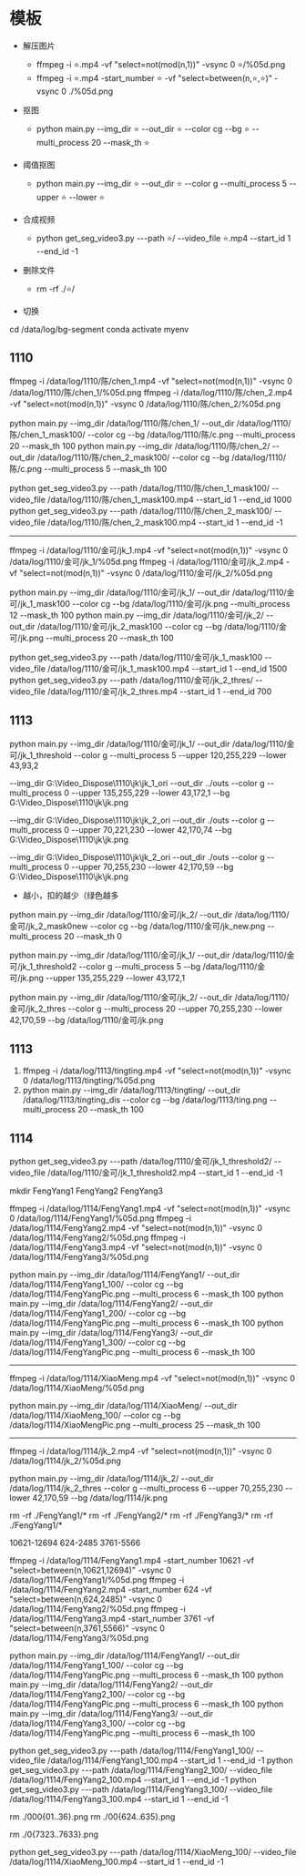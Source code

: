 # 模板

- 解压图片
  - ffmpeg -i ⭐.mp4 -vf "select=not(mod(n\,1))" -vsync 0 ⭐/%05d.png
  - ffmpeg -i ⭐.mp4 -start_number ⭐ -vf "select=between(n\,⭐\,⭐)" -vsync 0 ./%05d.png

- 抠图
  - python main.py --img_dir ⭐ --out_dir ⭐ --color cg --bg ⭐ --multi_process 20 --mask_th ⭐
- 阈值抠图
  - python main.py --img_dir ⭐ --out_dir ⭐ --color g --multi_process 5 --upper ⭐ --lower ⭐ 

- 合成视频
  - python get_seg_video3.py ---path ⭐/ --video_file ⭐.mp4 --start_id 1 --end_id -1

- 删除文件
  - rm -rf ./⭐/

- 切换

cd /data/log/bg-segment
conda activate myenv

## 1110

ffmpeg -i /data/log/1110/陈/chen_1.mp4 -vf "select=not(mod(n\,1))" -vsync 0 /data/log/1110/陈/chen_1/%05d.png
ffmpeg -i /data/log/1110/陈/chen_2.mp4 -vf "select=not(mod(n\,1))" -vsync 0 /data/log/1110/陈/chen_2/%05d.png

python main.py --img_dir /data/log/1110/陈/chen_1/ --out_dir /data/log/1110/陈/chen_1_mask100/ --color cg --bg /data/log/1110/陈/c.png --multi_process 20 --mask_th 100
python main.py --img_dir /data/log/1110/陈/chen_2/ --out_dir /data/log/1110/陈/chen_2_mask100/ --color cg --bg /data/log/1110/陈/c.png --multi_process 5 --mask_th 100

python get_seg_video3.py ---path /data/log/1110/陈/chen_1_mask100/ --video_file /data/log/1110/陈/chen_1_mask100.mp4 --start_id 1 --end_id 1000
python get_seg_video3.py ---path /data/log/1110/陈/chen_2_mask100/ --video_file /data/log/1110/陈/chen_2_mask100.mp4 --start_id 1 --end_id -1

--- 

ffmpeg -i /data/log/1110/金可/jk_1.mp4 -vf "select=not(mod(n\,1))" -vsync 0 /data/log/1110/金可/jk_1/%05d.png
ffmpeg -i /data/log/1110/金可/jk_2.mp4 -vf "select=not(mod(n\,1))" -vsync 0 /data/log/1110/金可/jk_2/%05d.png

python main.py --img_dir /data/log/1110/金可/jk_1/ --out_dir /data/log/1110/金可/jk_1_mask100 --color cg --bg /data/log/1110/金可/jk.png --multi_process 12 --mask_th 100
python main.py --img_dir /data/log/1110/金可/jk_2/ --out_dir /data/log/1110/金可/jk_2_mask100 --color cg --bg /data/log/1110/金可/jk.png --multi_process 20 --mask_th 100

python get_seg_video3.py ---path /data/log/1110/金可/jk_1_mask100 --video_file /data/log/1110/金可/jk_1_mask100.mp4 --start_id 1 --end_id 1500
python get_seg_video3.py ---path /data/log/1110/金可/jk_2_thres/ --video_file /data/log/1110/金可/jk_2_thres.mp4 --start_id 1 --end_id 700

## 1113

python main.py --img_dir /data/log/1110/金可/jk_1/ --out_dir /data/log/1110/金可/jk_1_threshold --color g --multi_process 5 --upper 120,255,229 --lower 43,93,2

--img_dir G:\Video_Dispose\1110\jk\jk_1_ori --out_dir ../outs --color g --multi_process 0  --upper 135,255,229 --lower 43,172,1 --bg G:\Video_Dispose\1110\jk\jk.png

--img_dir G:\Video_Dispose\1110\jk\jk_2_ori --out_dir ./outs --color g --multi_process 0  --upper 70,221,230 --lower 42,170,74 --bg G:\Video_Dispose\1110\jk\jk.png

--img_dir G:\Video_Dispose\1110\jk\jk_2_ori --out_dir ./outs --color g --multi_process 0  --upper 70,255,230 --lower 42,170,59 --bg G:\Video_Dispose\1110\jk\jk.png


- 越小，扣的越少（绿色越多

python main.py --img_dir /data/log/1110/金可/jk_2/ --out_dir /data/log/1110/金可/jk_2_mask0new --color cg --bg /data/log/1110/金可/jk_new.png --multi_process 20 --mask_th 0

python main.py --img_dir /data/log/1110/金可/jk_1/ --out_dir /data/log/1110/金可/jk_1_threshold2 --color g --multi_process 5 --bg /data/log/1110/金可/jk.png --upper 135,255,229 --lower 43,172,1

python main.py --img_dir /data/log/1110/金可/jk_2/ --out_dir /data/log/1110/金可/jk_2_thres --color g --multi_process 20  --upper 70,255,230 --lower 42,170,59 --bg /data/log/1110/金可/jk.png

## 1113

1. ffmpeg -i /data/log/1113/tingting.mp4 -vf "select=not(mod(n\,1))" -vsync 0 /data/log/1113/tingting/%05d.png
2. python main.py --img_dir /data/log/1113/tingting/ --out_dir /data/log/1113/tingting_dis --color cg --bg /data/log/1113/ting.png  --multi_process 20 --mask_th 100

## 1114

python get_seg_video3.py ---path /data/log/1110/金可/jk_1_threshold2/ --video_file /data/log/1110/金可/jk_1_threshold2.mp4 --start_id 1 --end_id -1

mkdir FengYang1 FengYang2 FengYang3

ffmpeg -i /data/log/1114/FengYang1.mp4 -vf "select=not(mod(n\,1))" -vsync 0 /data/log/1114/FengYang1/%05d.png
ffmpeg -i /data/log/1114/FengYang2.mp4 -vf "select=not(mod(n\,1))" -vsync 0 /data/log/1114/FengYang2/%05d.png
ffmpeg -i /data/log/1114/FengYang3.mp4 -vf "select=not(mod(n\,1))" -vsync 0 /data/log/1114/FengYang3/%05d.png

python main.py --img_dir /data/log/1114/FengYang1/ --out_dir /data/log/1114/FengYang1_100/ --color cg --bg /data/log/1114/FengYangPic.png --multi_process 6 --mask_th 100
python main.py --img_dir /data/log/1114/FengYang2/ --out_dir /data/log/1114/FengYang1_200/ --color cg --bg /data/log/1114/FengYangPic.png --multi_process 6 --mask_th 100
python main.py --img_dir /data/log/1114/FengYang3/ --out_dir /data/log/1114/FengYang1_300/ --color cg --bg /data/log/1114/FengYangPic.png --multi_process 6 --mask_th 100

---

ffmpeg -i /data/log/1114/XiaoMeng.mp4 -vf "select=not(mod(n\,1))" -vsync 0 /data/log/1114/XiaoMeng/%05d.png

python main.py --img_dir /data/log/1114/XiaoMeng/ --out_dir /data/log/1114/XiaoMeng_100/ --color cg --bg /data/log/1114/XiaoMengPic.png --multi_process 25 --mask_th 100

---

ffmpeg -i /data/log/1114/jk_2.mp4 -vf "select=not(mod(n\,1))" -vsync 0 /data/log/1114/jk_2/%05d.png

python main.py --img_dir /data/log/1114/jk_2/ --out_dir /data/log/1114/jk_2_thres --color g --multi_process 6  --upper 70,255,230 --lower 42,170,59 --bg /data/log/1114/jk.png

rm -rf ./FengYang1/*
rm -rf ./FengYang2/*
rm -rf ./FengYang3/*
rm -rf ./FengYang1/*

10621-12694
624-2485
3761-5566

ffmpeg -i /data/log/1114/FengYang1.mp4 -start_number 10621 -vf "select=between(n\,10621\,12694)" -vsync 0 /data/log/1114/FengYang1/%05d.png
ffmpeg -i /data/log/1114/FengYang2.mp4 -start_number 624 -vf "select=between(n\,624\,2485)" -vsync 0 /data/log/1114/FengYang2/%05d.png
ffmpeg -i /data/log/1114/FengYang3.mp4 -start_number 3761 -vf "select=between(n\,3761\,5566)" -vsync 0 /data/log/1114/FengYang3/%05d.png

python main.py --img_dir /data/log/1114/FengYang1/ --out_dir /data/log/1114/FengYang1_100/ --color cg --bg /data/log/1114/FengYangPic.png --multi_process 6 --mask_th 100
python main.py --img_dir /data/log/1114/FengYang2/ --out_dir /data/log/1114/FengYang2_100/ --color cg --bg /data/log/1114/FengYangPic.png --multi_process 6 --mask_th 100
python main.py --img_dir /data/log/1114/FengYang3/ --out_dir /data/log/1114/FengYang3_100/ --color cg --bg /data/log/1114/FengYangPic.png --multi_process 6 --mask_th 100

python get_seg_video3.py ---path /data/log/1114/FengYang1_100/ --video_file /data/log/1114/FengYang1_100.mp4 --start_id 1 --end_id -1
python get_seg_video3.py ---path /data/log/1114/FengYang2_100/ --video_file /data/log/1114/FengYang2_100.mp4 --start_id 1 --end_id -1
python get_seg_video3.py ---path /data/log/1114/FengYang3_100/ --video_file /data/log/1114/FengYang3_100.mp4 --start_id 1 --end_id -1

rm ./000{01..36}.png
rm ./00{624..635}.png

rm ./0{7323..7633}.png

python get_seg_video3.py ---path /data/log/1114/XiaoMeng_100/ --video_file /data/log/1114/XiaoMeng_100.mp4 --start_id 1 --end_id -1